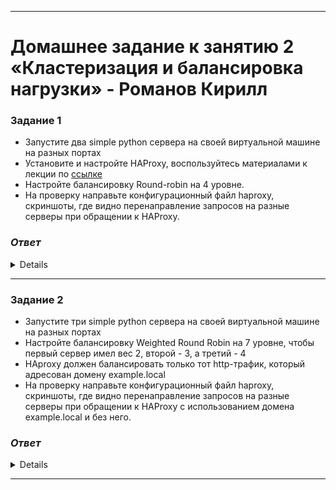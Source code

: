 ---
# Домашнее задание к занятию 2 «Кластеризация и балансировка нагрузки» - Романов Кирилл

### Задание 1

- Запустите два simple python сервера на своей виртуальной машине на разных портах
- Установите и настройте HAProxy, воспользуйтесь материалами к лекции по [ссылке](2/)
- Настройте балансировку Round-robin на 4 уровне.
- На проверку направьте конфигурационный файл haproxy, скриншоты, где видно перенаправление запросов на разные серверы при обращении к HAProxy.

### *Ответ*

<details>

![Скриншот01](https://github.com/Monoroki/gitlab-hw/blob/main/img/cla1.png)


[Haproxy_1](https://github.com/Monoroki/gitlab-hw/tree/main/file/haproxy.cfg)

</details>

------

### Задание 2

- Запустите три simple python сервера на своей виртуальной машине на разных портах
- Настройте балансировку Weighted Round Robin на 7 уровне, чтобы первый сервер имел вес 2, второй - 3, а третий - 4
- HAproxy должен балансировать только тот http-трафик, который адресован домену example.local
- На проверку направьте конфигурационный файл haproxy, скриншоты, где видно перенаправление запросов на разные серверы при обращении к HAProxy c использованием домена example.local и без него.


### *Ответ*

<details>

![keep1.png](https://github.com/Monoroki/gitlab-hw/blob/main/img/cla2.png)

[Haproxy_2](https://github.com/Monoroki/gitlab-hw/tree/main/file/haproxy2.cfg)

</details>


------
